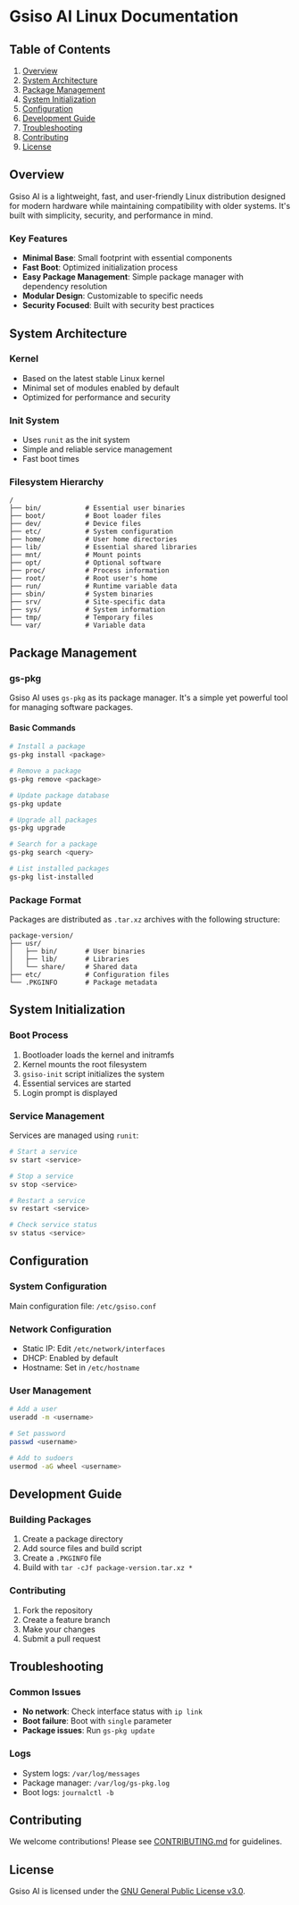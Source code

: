 # Gsiso AI Linux Documentation

## Table of Contents
1. [Overview](#overview)
2. [System Architecture](#system-architecture)
3. [Package Management](#package-management)
4. [System Initialization](#system-initialization)
5. [Configuration](#configuration)
6. [Development Guide](#development-guide)
7. [Troubleshooting](#troubleshooting)
8. [Contributing](#contributing)
9. [License](#license)

## Overview

Gsiso AI is a lightweight, fast, and user-friendly Linux distribution designed for modern hardware while maintaining compatibility with older systems. It's built with simplicity, security, and performance in mind.

### Key Features
- **Minimal Base**: Small footprint with essential components
- **Fast Boot**: Optimized initialization process
- **Easy Package Management**: Simple package manager with dependency resolution
- **Modular Design**: Customizable to specific needs
- **Security Focused**: Built with security best practices

## System Architecture

### Kernel
- Based on the latest stable Linux kernel
- Minimal set of modules enabled by default
- Optimized for performance and security

### Init System
- Uses `runit` as the init system
- Simple and reliable service management
- Fast boot times

### Filesystem Hierarchy
```
/
├── bin/           # Essential user binaries
├── boot/          # Boot loader files
├── dev/           # Device files
├── etc/           # System configuration
├── home/          # User home directories
├── lib/           # Essential shared libraries
├── mnt/           # Mount points
├── opt/           # Optional software
├── proc/          # Process information
├── root/          # Root user's home
├── run/           # Runtime variable data
├── sbin/          # System binaries
├── srv/           # Site-specific data
├── sys/           # System information
├── tmp/           # Temporary files
└── var/           # Variable data
```

## Package Management

### gs-pkg
Gsiso AI uses `gs-pkg` as its package manager. It's a simple yet powerful tool for managing software packages.

#### Basic Commands
```bash
# Install a package
gs-pkg install <package>

# Remove a package
gs-pkg remove <package>

# Update package database
gs-pkg update

# Upgrade all packages
gs-pkg upgrade

# Search for a package
gs-pkg search <query>

# List installed packages
gs-pkg list-installed
```

### Package Format
Packages are distributed as `.tar.xz` archives with the following structure:
```
package-version/
├── usr/
│   ├── bin/       # User binaries
│   ├── lib/       # Libraries
│   └── share/     # Shared data
├── etc/           # Configuration files
└── .PKGINFO       # Package metadata
```

## System Initialization

### Boot Process
1. Bootloader loads the kernel and initramfs
2. Kernel mounts the root filesystem
3. `gsiso-init` script initializes the system
4. Essential services are started
5. Login prompt is displayed

### Service Management
Services are managed using `runit`:
```bash
# Start a service
sv start <service>

# Stop a service
sv stop <service>

# Restart a service
sv restart <service>

# Check service status
sv status <service>
```

## Configuration

### System Configuration
Main configuration file: `/etc/gsiso.conf`

### Network Configuration
- Static IP: Edit `/etc/network/interfaces`
- DHCP: Enabled by default
- Hostname: Set in `/etc/hostname`

### User Management
```bash
# Add a user
useradd -m <username>

# Set password
passwd <username>

# Add to sudoers
usermod -aG wheel <username>
```

## Development Guide

### Building Packages
1. Create a package directory
2. Add source files and build script
3. Create a `.PKGINFO` file
4. Build with `tar -cJf package-version.tar.xz *`

### Contributing
1. Fork the repository
2. Create a feature branch
3. Make your changes
4. Submit a pull request

## Troubleshooting

### Common Issues
- **No network**: Check interface status with `ip link`
- **Boot failure**: Boot with `single` parameter
- **Package issues**: Run `gs-pkg update`

### Logs
- System logs: `/var/log/messages`
- Package manager: `/var/log/gs-pkg.log`
- Boot logs: `journalctl -b`

## Contributing

We welcome contributions! Please see [CONTRIBUTING.md](CONTRIBUTING.md) for guidelines.

## License

Gsiso AI is licensed under the [GNU General Public License v3.0](LICENSE).
